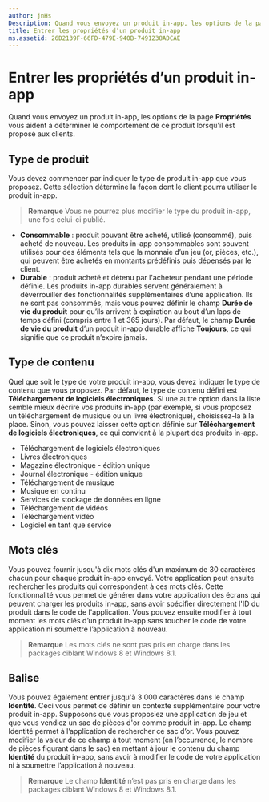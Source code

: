 ```yaml
---
author: jnHs
Description: Quand vous envoyez un produit in-app, les options de la page Propriétés vous aident à déterminer le comportement de ce produit lorsqu’il est proposé aux clients.
title: Entrer les propriétés d’un produit in-app
ms.assetid: 26D2139F-66FD-479E-940B-7491238ADCAE
---
```


# Entrer les propriétés d’un produit in-app


Quand vous envoyez un produit in-app, les options de la page **Propriétés** vous aident à déterminer le comportement de ce produit lorsqu'il est proposé aux clients.

## Type de produit


Vous devez commencer par indiquer le type de produit in-app que vous proposez. Cette sélection détermine la façon dont le client pourra utiliser le produit in-app.

> **Remarque** Vous ne pourrez plus modifier le type du produit in-app, une fois celui-ci publié.

-   **Consommable** : produit pouvant être acheté, utilisé (consommé), puis acheté de nouveau. Les produits in-app consommables sont souvent utilisés pour des éléments tels que la monnaie d’un jeu (or, pièces, etc.), qui peuvent être achetés en montants prédéfinis puis dépensés par le client.
-   **Durable** : produit acheté et détenu par l'acheteur pendant une période définie. Les produits in-app durables servent généralement à déverrouiller des fonctionnalités supplémentaires d’une application. Ils ne sont pas consommés, mais vous pouvez définir le champ **Durée de vie du produit** pour qu’ils arrivent à expiration au bout d’un laps de temps défini (compris entre 1 et 365 jours). Par défaut, le champ **Durée de vie du produit** d’un produit in-app durable affiche **Toujours**, ce qui signifie que ce produit n’expire jamais.

## Type de contenu


Quel que soit le type de votre produit in-app, vous devez indiquer le type de contenu que vous proposez. Par défaut, le type de contenu défini est **Téléchargement de logiciels électroniques**. Si une autre option dans la liste semble mieux décrire vos produits in-app (par exemple, si vous proposez un téléchargement de musique ou un livre électronique), choisissez-la à la place. Sinon, vous pouvez laisser cette option définie sur **Téléchargement de logiciels électroniques**, ce qui convient à la plupart des produits in-app.

-   Téléchargement de logiciels électroniques
-   Livres électroniques
-   Magazine électronique - édition unique
-   Journal électronique - édition unique
-   Téléchargement de musique
-   Musique en continu
-   Services de stockage de données en ligne
-   Téléchargement de vidéos
-   Téléchargement vidéo
-   Logiciel en tant que service

## Mots clés


Vous pouvez fournir jusqu'à dix mots clés d'un maximum de 30 caractères chacun pour chaque produit in-app envoyé. Votre application peut ensuite rechercher les produits qui correspondent à ces mots clés. Cette fonctionnalité vous permet de générer dans votre application des écrans qui peuvent charger les produits in-app, sans avoir spécifier directement l'ID du produit dans le code de l'application. Vous pouvez ensuite modifier à tout moment les mots clés d’un produit in-app sans toucher le code de votre application ni soumettre l’application à nouveau.

> **Remarque** Les mots clés ne sont pas pris en charge dans les packages ciblant Windows 8 et Windows 8.1.

## Balise


Vous pouvez également entrer jusqu'à 3 000 caractères dans le champ **Identité**. Ceci vous permet de définir un contexte supplémentaire pour votre produit in-app. Supposons que vous proposiez une application de jeu et que vous vendiez un sac de pièces d'or comme produit in-app. Le champ Identité permet à l’application de rechercher ce sac d’or. Vous pouvez modifier la valeur de ce champ à tout moment (en l’occurrence, le nombre de pièces figurant dans le sac) en mettant à jour le contenu du champ **Identité** du produit in-app, sans avoir à modifier le code de votre application ni à soumettre l’application à nouveau.

> **Remarque** Le champ **Identité** n’est pas pris en charge dans les packages ciblant Windows 8 et Windows 8.1.

 

 

 






<!--HONumber=May16_HO2-->


